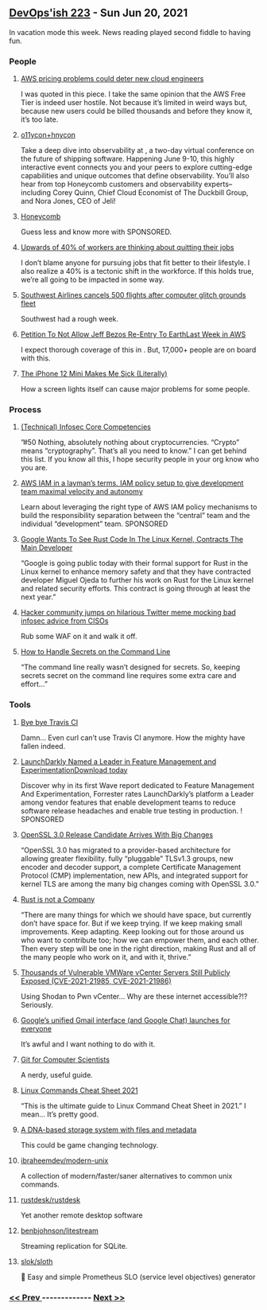 ## [DevOps'ish 223](https://devopsish.com/223) - Sun Jun 20, 2021

In vacation mode this week. News reading played second fiddle to having fun.

### People

1. [AWS pricing problems could deter new cloud engineers](https://techmonitor.ai/technology/cloud/aws-pricing-problems-gcp-azure)

    I was quoted in this piece. I take the same opinion that the AWS Free Tier is indeed user hostile. Not because it’s limited in weird ways but, because new users could be billed thousands and before they know it, it’s too late.
1. [o11ycon+hnycon](https://o11ycon-hnycon.io/devopsish/?utm_source=devopsish&utm_medium=newsletter&utm_campaign=ad&utm_keyword=&utm_content=devopsish&utm_adgroup)

    Take a deep dive into observability at , a two-day virtual conference on the future of shipping software. Happening June 9-10, this highly interactive event connects you and your peers to explore cutting-edge capabilities and unique outcomes that define observability. You’ll also hear from top Honeycomb customers and observability experts– including Corey Quinn, Chief Cloud Economist of The Duckbill Group, and Nora Jones, CEO of Jeli!
1. [Honeycomb](https://www.honeycomb.io/?utm_source=devopsish&utm_medium=newsletter&utm_campaign=ad&utm_content=honeycomb-homepage-devopish)

    Guess less and know more with  SPONSORED.
1. [Upwards of 40% of workers are thinking about quitting their jobs](https://www.axios.com/resignations-companies-e279fcfc-c8e7-4955-8a9b-47562490ee55.html)

    I don’t blame anyone for pursuing jobs that fit better to their lifestyle. I also realize a 40% is a tectonic shift in the workforce. If this holds true, we’re all going to be impacted in some way.
1. [Southwest Airlines cancels 500 flights after computer glitch grounds fleet](https://www.reuters.com/business/aerospace-defense/southwest-airlines-temporarily-halted-flights-over-computer-issue-2021-06-15/)

    Southwest had a rough week.
1. [Petition To Not Allow Jeff Bezos Re-Entry To EarthLast Week in AWS](https://www.change.org/p/blue-origin-petition-to-not-allow-jeff-bezos-re-entry-to-earth)

    I expect thorough coverage of this in . But, 17,000+ people are on board with this.
1. [The iPhone 12 Mini Makes Me Sick (Literally)](https://spectrum.ieee.org/view-from-the-valley/consumer-electronics/audiovideo/the-iphone-12-mini-makes-me-sick-literally)

    How a screen lights itself can cause major problems for some people.
### Process

1. [(Technical) Infosec Core Competencies](https://www.netmeister.org/blog/infosec-competencies.html)

    ”#50 Nothing, absolutely nothing about cryptocurrencies. “Crypto” means “cryptography”. That’s all you need to know.” I can get behind this list. If you know all this, I hope security people in your org know who you are.
1. [AWS IAM in a layman’s terms. IAM policy setup to give development team maximal velocity and autonomy](https://goteleport.com/blog/aws-iam-in-laymans-terms/?utm_campaign=eg&utm_medium=partner&utm_source=DevOpsish)

    Learn about leveraging the right type of AWS IAM policy mechanisms to build the responsibility separation between the “central” team and the individual “development” team. SPONSORED
1. [Google Wants To See Rust Code In The Linux Kernel, Contracts The Main Developer](https://www.phoronix.com/scan.php?page=news_item&px=Google-Wants-Rust-In-Kernel)

    “Google is going public today with their formal support for Rust in the Linux kernel to enhance memory safety and that they have contracted developer Miguel Ojeda to further his work on Rust for the Linux kernel and related security efforts. This contract is going through at least the next year.”
1. [Hacker community jumps on hilarious Twitter meme mocking bad infosec advice from CISOs](https://portswigger.net/daily-swig/hacker-community-jumps-on-hilarious-twitter-meme-mocking-bad-infosec-advice-from-cisos)

    Rub some WAF on it and walk it off.
1. [How to Handle Secrets on the Command Line](https://smallstep.com/blog/command-line-secrets/)

    “The command line really wasn’t designed for secrets. So, keeping secrets secret on the command line requires some extra care and effort…”
### Tools

1. [Bye bye Travis CI](https://daniel.haxx.se/blog/2021/06/14/bye-bye-travis-ci/)

    Damn… Even curl can’t use Travis CI anymore. How the mighty have fallen indeed.
1. [LaunchDarkly Named a Leader in Feature Management and ExperimentationDownload today](https://learn.launchdarkly.com/forrester-wave/?utm_source=devopsish&utm_medium=news_pod&utm_campaign=21q2-newsletter&utm_content=ebook_forrester_newwave)

    Discover why in its first Wave report dedicated to Feature Management And Experimentation, Forrester rates LaunchDarkly’s platform a Leader among vendor features that enable development teams to reduce software release headaches and enable true testing in production. ! SPONSORED
1. [OpenSSL 3.0 Release Candidate Arrives With Big Changes](https://www.phoronix.com/scan.php?page=news_item&px=OpenSSL-3.0-Release-Candidate)

    “OpenSSL 3.0 has migrated to a provider-based architecture for allowing greater flexibility. fully “pluggable” TLSv1.3 groups, new encoder and decoder support, a complete Certificate Management Protocol (CMP) implementation, new APIs, and integrated support for kernel TLS are among the many big changes coming with OpenSSL 3.0.”
1. [Rust is not a Company](https://blog.m-ou.se/rust-is-not-a-company/)

    “There are many things for which we should have space, but currently don’t have space for. But if we keep trying. If we keep making small improvements. Keep adapting. Keep looking out for those around us who want to contribute too; how we can empower them, and each other. Then every step will be one in the right direction, making Rust and all of the many people who work on it, and with it, thrive.”
1. [Thousands of Vulnerable VMWare vCenter Servers Still Publicly Exposed (CVE-2021-21985, CVE-2021-21986)](https://www.trustwave.com/en-us/resources/blogs/spiderlabs-blog/thousands-of-vulnerable-vmware-vcenter-servers-still-publicly-exposed-cve-2021-21985-cve-2021-21986/)

    Using Shodan to Pwn vCenter… Why are these internet accessible?!? Seriously.
1. [Google’s unified Gmail interface (and Google Chat) launches for everyone](https://arstechnica.com/gadgets/2021/06/gmails-big-merger-with-google-chat-meet-and-docs-launches-for-everyone/)

    It’s awful and I want nothing to do with it.
1. [Git for Computer Scientists](https://eagain.net/articles/git-for-computer-scientists/)

    A nerdy, useful guide.
1. [Linux Commands Cheat Sheet 2021](https://linuxguidehq.com/linux-commands-cheat-sheet/)

    “This is the ultimate guide to Linux Command Cheat Sheet in 2021.” I mean… It’s pretty good.
1. [A DNA-based storage system with files and metadata](https://arstechnica.com/science/2021/06/researchers-build-a-metadata-based-image-database-using-dna-storage/)

    This could be game changing technology.
1. [ibraheemdev/modern-unix](https://github.com/ibraheemdev/modern-unix)

    A collection of modern/faster/saner alternatives to common unix commands.
1. [rustdesk/rustdesk](https://github.com/rustdesk/rustdesk)

    Yet another remote desktop software
1. [benbjohnson/litestream](https://github.com/benbjohnson/litestream)

    Streaming replication for SQLite.
1. [slok/sloth](https://github.com/slok/sloth)

    🦥 Easy and simple Prometheus SLO (service level objectives) generator

### [ << Prev ](sreweekly-222.md) ------------- [ Next >> ](sreweekly-224.md)